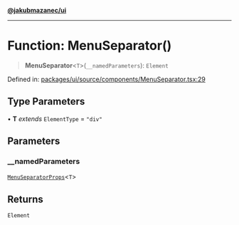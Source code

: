 [**@jakubmazanec/ui**](../README.md)

---

# Function: MenuSeparator()

> **MenuSeparator**\<`T`\>(`__namedParameters`): `Element`

Defined in:
[packages/ui/source/components/MenuSeparator.tsx:29](https://github.com/jakubmazanec/tools/blob/0373298af23ca7b778987184cd6fcccd21ae54be/packages/ui/source/components/MenuSeparator.tsx#L29)

## Type Parameters

• **T** _extends_ `ElementType` = `"div"`

## Parameters

### \_\_namedParameters

[`MenuSeparatorProps`](../type-aliases/MenuSeparatorProps.md)\<`T`\>

## Returns

`Element`
